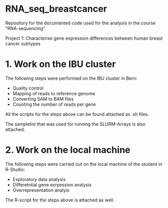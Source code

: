 # RNA_seq_breastcancer
Repository for the documented code used for the analysis in the course "RNA-sequencing".

Project 1: Characterise gene expression differences between human breast cancer subtypes
# 1. Work on the IBU cluster
The following steps were performed on the IBU cluster in Bern:
- Quality control
- Mapping of reads to reference genome
- Converting SAM to BAM files
- Counting the number of reads per gene
  
All the scripts for the steps above can be found attached as .sh files.

The samplelist that was used for running the SLURM-Arrays is also attached.

# 2. Work on the local machine
The following steps were carried out on the local machine of the student in R-Studio:
- Exploratory data analysis
- Differetntial gene exrpession analysis
- Overrepresentation analyis

The R-script for the steps above is attached as well.

